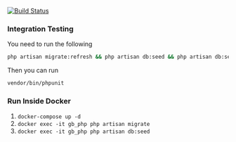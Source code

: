 [![Build Status](https://travis-ci.org/Adam2Marsh/giantbomb_downloader.svg?branch=gbd_vue)](https://travis-ci.org/Adam2Marsh/giantbomb_downloader)

### Integration Testing
You need to run the following

```bash
php artisan migrate:refresh && php artisan db:seed && php artisan db:seed --class CreateTestDataForTestsSeeder
```

Then you can run

```bash
vendor/bin/phpunit
```


### Run Inside Docker
1. ```docker-compose up -d```
2. ```docker exec -it gb_php php artisan migrate```
3. ```docker exec -it gb_php php artisan db:seed```